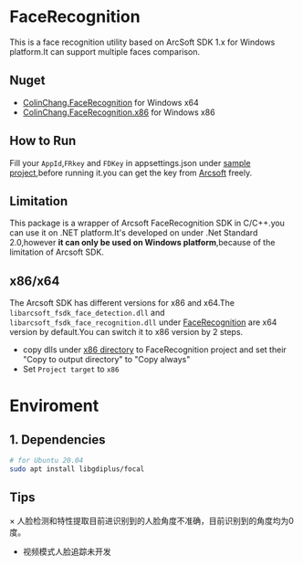 # FaceRecognition
This is a face recognition utility based on ArcSoft SDK 1.x for Windows platform.It can support multiple faces comparison.

## Nuget
* [ColinChang.FaceRecognition](https://www.nuget.org/packages/ColinChang.FaceRecognition/) for Windows x64
* [ColinChang.FaceRecognition.x86](https://www.nuget.org/packages/ColinChang.FaceRecognition.x86/) for Windows x86


## How to Run

Fill your `AppId`,`FRkey` and `FDKey` in appsettings.json under [sample project](https://github.com/colin-chang/FaceRecognition/tree/master/ColinChang.FaceRecognition.Sample),before running it.you can get the key from [Arcsoft](https://ai.arcsoft.com.cn/product/arcface.html) freely.

## Limitation
This package is a wrapper of Arcsoft FaceRecognition SDK in C/C++.you can use it on .NET platform.It's developed on under .Net Standard 2.0,however **it can only be used on Windows platform**,because of the limitation of Arcsoft SDK.

## x86/x64
The Arcsoft SDK has different versions for x86 and x64.The `libarcsoft_fsdk_face_detection.dll` and `libarcsoft_fsdk_face_recognition.dll` under [FaceRecognition](https://github.com/colin-chang/FaceRecognition/tree/master/ColinChang.FaceRecognition) are x64 version by default.You can switch it to x86 version by 2 steps.

* copy dlls under [x86 directory](https://github.com/colin-chang/FaceRecognition/tree/master/ColinChang.FaceRecognition/Sdk/x86) to FaceRecognition project and set their "Copy to output directory" to "Copy always"
* Set `Project target` to `x86`


# Enviroment
## 1. Dependencies
```bash
# for Ubuntu 20.04
sudo apt install libgdiplus/focal
```

## Tips
× 人脸检测和特性提取目前进识别到的人脸角度不准确，目前识别到的角度均为0度。
* 视频模式人脸追踪未开发